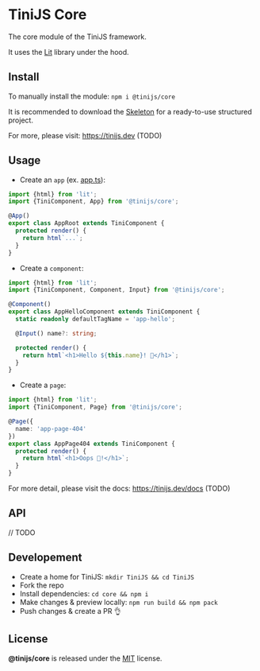 # TiniJS Core 

The core module of the TiniJS framework.

It uses the [Lit](https://lit.dev/) library under the hood.

## Install

To manually install the module: `npm i @tinijs/core`

It is recommended to download the [Skeleton](https://github.com/tinijs/skeleton) for a ready-to-use structured project.

For more, please visit: <https://tinijs.dev> (TODO)

## Usage

- Create an `app` (ex. [app.ts](https://github.com/tinijs/skeleton/blob/main/app/app.ts)):

```ts
import {html} from 'lit';
import {TiniComponent, App} from '@tinijs/core';

@App()
export class AppRoot extends TiniComponent {
  protected render() {
    return html`...`;
  }
}
```

- Create a `component`:

```ts
import {html} from 'lit';
import {TiniComponent, Component, Input} from '@tinijs/core';

@Component()
export class AppHelloComponent extends TiniComponent {
  static readonly defaultTagName = 'app-hello';

  @Input() name?: string;

  protected render() {
    return html`<h1>Hello ${this.name}! 👋</h1>`;
  }
}
```

- Create a `page`:

```ts
import {html} from 'lit';
import {TiniComponent, Page} from '@tinijs/core';

@Page({
  name: 'app-page-404'
})
export class AppPage404 extends TiniComponent {
  protected render() {
    return html`<h1>Oops 🫣!</h1>`;
  }
}
```

For more detail, please visit the docs: <https://tinijs.dev/docs> (TODO)

## API

// TODO

## Developement

- Create a home for TiniJS: `mkdir TiniJS && cd TiniJS`
- Fork the repo
- Install dependencies: `cd core && npm i`
- Make changes & preview locally: `npm run build && npm pack`
- Push changes & create a PR 👌

## License

**@tinijs/core** is released under the [MIT](https://github.com/tinijs/core/blob/master/LICENSE) license.
